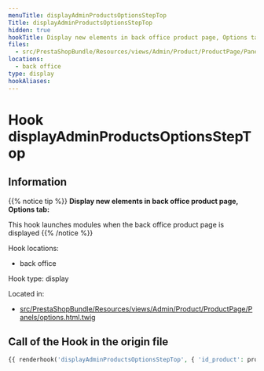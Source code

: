 ```yaml
---
menuTitle: displayAdminProductsOptionsStepTop
Title: displayAdminProductsOptionsStepTop
hidden: true
hookTitle: Display new elements in back office product page, Options tab
files:
  - src/PrestaShopBundle/Resources/views/Admin/Product/ProductPage/Panels/options.html.twig
locations:
  - back office
type: display
hookAliases:
---
```


# Hook displayAdminProductsOptionsStepTop

## Information

{{% notice tip %}}
**Display new elements in back office product page, Options tab:** 

This hook launches modules when the back office product page is displayed
{{% /notice %}}

Hook locations: 
  - back office

Hook type: display

Located in: 
  - [src/PrestaShopBundle/Resources/views/Admin/Product/ProductPage/Panels/options.html.twig](https://github.com/PrestaShop/PrestaShop/blob/8.0.x/src/PrestaShopBundle/Resources/views/Admin/Product/ProductPage/Panels/options.html.twig)

## Call of the Hook in the origin file

```php
{{ renderhook('displayAdminProductsOptionsStepTop', { 'id_product': productId }) }}
```